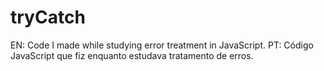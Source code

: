 # tryCatch
EN: Code I made while studying error treatment in JavaScript.    PT: Código JavaScript que fiz enquanto estudava tratamento de erros.
